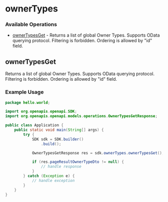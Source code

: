 # ownerTypes

### Available Operations

* [ownerTypesGet](#ownertypesget) - Returns a list of global Owner Types. Supports OData querying protocol.
Filtering is forbidden.
Ordering is allowed by "id" field.

## ownerTypesGet

Returns a list of global Owner Types. Supports OData querying protocol.
Filtering is forbidden.
Ordering is allowed by "id" field.

### Example Usage

```java
package hello.world;

import org.openapis.openapi.SDK;
import org.openapis.openapi.models.operations.OwnerTypesGetResponse;

public class Application {
    public static void main(String[] args) {
        try {
            SDK sdk = SDK.builder()
                .build();

            OwnerTypesGetResponse res = sdk.ownerTypes.ownerTypesGet();

            if (res.pageResultOwnerTypeDto != null) {
                // handle response
            }
        } catch (Exception e) {
            // handle exception
        }
    }
}
```
